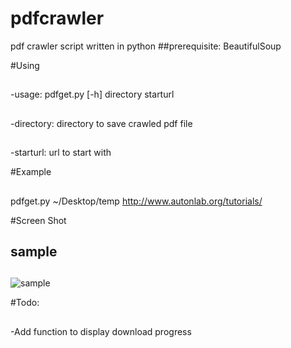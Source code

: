 pdfcrawler
==========

pdf crawler  script written in python 
##prerequisite: BeautifulSoup <pip install BeautifulSoup> 

#Using
##
-usage: pdfget.py [-h] directory starturl
##
-directory: directory to save crawled pdf file
##
-starturl: url to start with

#Example
##
pdfget.py ~/Desktop/temp http://www.autonlab.org/tutorials/

#Screen Shot
## sample
##
![sample](https://raw.github.com/huydx/pdfcrawler/master/readmeimg/sample.png)

#Todo:
##
-Add function to display download progress
